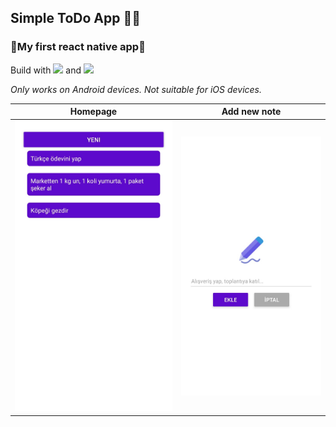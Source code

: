 ## Simple ToDo App ✍🏻

### 🎉My first react native app🎉

Build with [<img src="https://reactnative.dev/img/header_logo.svg" width="20">](https://reactnative.dev/) and [<img src="https://raw.githubusercontent.com/expo/expo/main/.github/resources/banner.png" width="20">](https://docs.expo.dev/)

*Only works on Android devices. Not suitable for iOS devices.*

|Homepage|Add new note|
|--------|------------|
|![](/imgs/app_homepage.jpg)|![](/imgs/app_add_new.jpg)|
